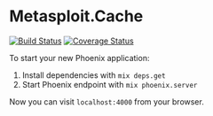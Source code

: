 # Metasploit.Cache

[![Build Status](https://travis-ci.org/KronicDeth/elixir-metasploit-cache.svg?branch=master)](https://travis-ci.org/KronicDeth/elixir-metasploit-cache)
[![Coverage Status](https://coveralls.io/repos/KronicDeth/elixir-metasploit-cache/badge.svg)](https://coveralls.io/r/KronicDeth/elixir-metasploit-cache)

To start your new Phoenix application:

1. Install dependencies with `mix deps.get`
2. Start Phoenix endpoint with `mix phoenix.server`

Now you can visit `localhost:4000` from your browser.
